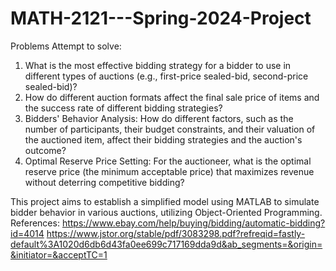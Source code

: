 # MATH-2121---Spring-2024-Project
Problems Attempt to solve:  
1. What is the most effective bidding strategy for  a bidder to use in different types of auctions (e.g., first-price  sealed-bid, second-price sealed-bid)?
2. How do different auction formats affect the final sale price of items  and the success rate of different bidding strategies?
3. Bidders' Behavior Analysis: How do different factors, such as the  number of participants, their budget constraints, and their valuation  of the auctioned item, affect their bidding strategies and the  auction's outcome?
4. Optimal Reserve Price Setting: For the auctioneer, what is the  optimal reserve price (the minimum acceptable price) that maximizes  revenue without deterring competitive bidding?

This project aims to establish a simplified model using MATLAB to simulate bidder behavior in various auctions, utilizing Object-Oriented Programming.
References: https://www.ebay.com/help/buying/bidding/automatic-bidding?id=4014
https://www.jstor.org/stable/pdf/3083298.pdf?refreqid=fastly-default%3A1020d6db6d43fa0ee699c717169dda9d&ab_segments=&origin=&initiator=&acceptTC=1
